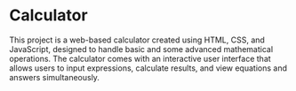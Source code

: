 # Calculator
This project is a web-based calculator created using HTML, CSS, and JavaScript, designed to handle basic and some advanced mathematical operations. The calculator comes with an interactive user interface that allows users to input expressions, calculate results, and view equations and answers simultaneously.
